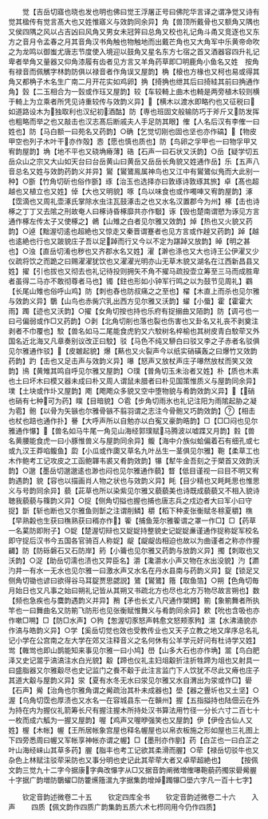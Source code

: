 <!-- { "loadSidebar": true } -->
　　觉【吉岳切寤也晓也发也明也佛曰觉王浮屠正号曰佛陀华言译之谓净觉又诗有觉其楹传有觉言髙大也又姓惟寤义与效韵同余异】角【兽顶所戴骨也又额角又隅也又侯四隅之风以占吉凶曰风角又男女未冠笄曰总角又校也礼记角斗甬又竞逐也又东方之音月令孟春之月其音角汉书角触也物触地而出戴芒角也又大角军中乐黄帝命吹之为龙鸣以御蚩尤唐志节度使入境迎以鼓角又星名东方七宿之首又酒器容四升礼记卑者举角又量器又仰角漆履有齿者见方言又羊角药草即□明鹿角小鱼名又姓　按角有禄音而佩觽字林韵防俱以禄音者作角误又屋韵】桷【榱也方椽也又柯也易或得其角又都桷子木名生广南二月开花实如鸡卵】捔【掎捔也绁其后曰掎絓其前曰捔通作角】瑴【二玉相合为一瑴或作珏又屋韵】较【车较輢上曲木也輢是两旁植木较则横于輢上为立乘者所凭见诗重较传与效韵义异】【横木以渡水即略彴也又征税曰如道路设木为独取利也汉纪初酒酤】防【専也班固文般输防巧于斧斤又防发挥也粗略而举之也又敲击也汉志髙后断戚夫人手足防其眼】傕【人名后汉有李傕一曰姓也】防【马白额一曰苑名又药韵】○确【乞觉切刚也固也坚也亦作碻】【物皮甲空也列子木叶干亦作殻】悫【愿也慎也质也】防【鸟卵之孚甲也一曰物孚甲又宥韵屋韵】埆【地不平也又硗埆瘠薄】硞【石声一曰石状又沃韵】○岳【疑学切五岳众山之宗又大山如天台曰台岳黄山曰黄岳又岳岳长角貌又姓通作岳】乐【五声八音总名又姓与效韵药韵义并异】鸑【鸑鷟鳯属神鸟也又江中有鸑鷟似鳬而大此别一种】○斵【竹角切斫也俗作斵】琢【治玉也选择亦曰敦琢诗敦琢其旅】卓【髙也超越也又植立也又姓】倬【大也又明貌】啄【鸟以味食也或作噣唓又宥韵屋韵】涿【霑滴也又周礼壶涿氏掌除水虫注瓦鼓涿击之也又水名汉置郡今为州】椓【击也诗椓之丁丁又去隂之刑故奄人曰椓诗昏椓靡共亦作斀】诼【毁也楚南谓愬为诼见方言通作椓左传太子又使椓之】鵫【山雉之白者见尔雅又效韵】焯【热也又火貌又药韵】○逴【黜渥切逺也超絶也又惊走又秦晋谓蹇者也见方言或作趠又药韵】踔【越也逺絶也行也又跛貌庄子吾以足踔而行又今以不定为踸踔又放韵】晫【明之甚也】○浊【直岳切淆也秽也又齐郡水名又姓】濯【澣也涤也又大也诗王公伊濯又少仪疏将饮之而跪之曰赐濯濯犹饮也又濯濯光明亦山无草木貌又湖名在江西新昌县又姓】擢【引也拔也又彻去也礼记待投则拥矢不角不擢马疏投壶立筹至三马而成胜卑者虽得二马亦不敢彻尊者马也】镯【鉒也形如小钟军行鸣之以为鼓节见周礼】鸐【长尾山雉也俗呼山鸡】防【刺也舂也防叔痛之之至也】櫂【木直上而杀也见尔雅与效韵义异】鸀【山鸟也赤胔穴乳出西方见尔雅又沃韵】蠗【小蜃】霍【霍霍大雨】躅【迹也又沃韵】○擢【女角切按也持也乐府有捉搦曲又陌韵】防【调弓也一曰弓偏弱或作□又药韵】○剥【北角切削也落也裂也伤害也又卦名又礼丧不剥奠注剥者不巾覆也】駮【兽名如马二尾能食虎豹又六駮树名椊榆也其树皮青白駮荦又外国名近北海又凡章奏别议改正曰駮】驳【马色不纯又駵白曰驳又李之子赤者名驳俱见尔雅通作驳】【皮皴起貌】爆【爇也又火裂声今以纸实硝磺轰之曰爆竹又效韵药韵】趵【击也又足击声与效韵义异】嚗【怒声又放杖声庄子嚗然放杖而笑又效韵】鳪【黄雉其鸣自呼见尔雅又屋韵】○璞【普角切玉未治者又姓】朴【质也木素也土曰坏木曰模又器未成曰朴又周人谓鼠未腊者曰朴见国策惟质义与屋韵同余异】墣【土块或作圤又屋韵】飑【飑飑众多貌又空中堕物貌与肴韵效韵义异】【硝也硝有七种可为药】瞨【目暗貌】○雹【步角切雨氷也礼记注阳为雨隂起胁之凝为雹】骲【以骨为矢镞也尔雅骨镞不翦羽谓之志注今骨骲又巧韵效韵】【相击也杖也踣也通作扑】謈【大呼声所以自勉亦以白寃又豪韵晧韵】□【□□闷也见尔雅通作懪】【兽名如马牛尾一角见山海经郭璞赋马腾波以嘘蹀又月韵】豰【兽名黄腰能食虎一曰小豚惟兽义与屋韵同余异】鳆【海中介族似蛤偏着石有细孔或七或九汉王莽啗鳆鱼】瓝【小瓜或作瓟又草名九叶丛生一茎俱见尔雅】鞄【柔草工也木作鲍考工记攻皮之工函鲍韗韦裘又肴韵效韵】犦【犎牛金吾刻之于槊首又效韵沃韵】○邈【墨岳切邈邈逺也渺也闷也见尔雅通作藐】瞀【低目谨视一曰目不明又宥韵遇韵】貌【容也以描画肖人物之状也与效韵义异】眊【目少精也又眊眊思也惟思义与号韵同余异】藐【茈草也所以染紫见尔雅又藐藐美也诗既成藐藐又不相入貌诗聴我藐藐与篠韵义异】○捉【侧角切搤也握也捕也唐志兵之戍边者大曰军小曰守捉】斮【斩也断也又尔雅鱼则斮之注谓削鳞】穱【稻下种麦张衡赋冬稌夏穱】穛【早熟糓也生获曰穛熟获曰稰亦作】篧【捕鱼笼尔雅篧谓之罩一作□】□【药草一名蒵防即附子】○娖【楚渥切辩也又娖娖持整貌史记娖娖亷谨通作捉称娖军校名即守捉后汉书今五国各官骑百人称娖】龊【龊龊齿相迫也故以为曲谨者之称亦作握齱】防【防砾磐石又石防岸】箹【小籥也见尔雅又药韵与放韵义异】擉【刺取也又沃韵】○浞【助岳切濡也渍也又羿臣名】灂【瀺灂水小声又物在水出没貌】汋【瀱汋井一有水一无水也见尔雅一曰激水声又水名在丹水县南与药韵义异】鋜【锁足又侧角切锄也谚曰欲得谷马耳鋜贾思勰説】鷟【鸑鷟】簎【取鱼箔】○朔【色角切毎月始日也又凡事之始曰朔礼记皆从其朔又书疏北方也尽也北方万物尽故言朔也】数【频也急疾也与麌韵遇韵义并异】矟【矛也长丈八尺通作槊鎙】箾【象箾舞者所执竿也一曰舞曲名又防箾飞防形也见张衡赋惟舞义与肴韵同余异】欶【吮也含吸也亦作嗽□嗍】□【防□水声】○豞【怱渥切豕怒声韩愈文怒颊豕豞】瀥【水沸涌貌亦作滈与皓韵义异】○学【奚岳切觉也效也受教传业也又天子立教之地又庠序总名礼记小学在公宫南之左大学在郊又注释音义之名何休有公羊学元好问有杜诗学又姓】鸴【雗鸴也即山鹊能知来事见尔雅一曰小鸠】嶨【山多大石也亦作埆】翯【鸟白肥泽又史记翯乎滈滈注水白光貌】觳【蹄也仪礼主妇俎觳折注折牲蹄为俎也又射具一曰盛脂器又尔雅觳尽也史记监门之飬不觳于此注言监门下人饮犹不尽此又瘠也庄子其道大觳与屋韵义异】泶【夏有水冬无水曰泶见尔雅又水自渭出为泶或作□】礐【石声】觷【治角也尔雅角谓之觷疏治其朴未成器也】壆【器之舋圻也又土坚】○渥【乌角切霑也厚渍也又水名一在容城县东一在贑州】握【五指搤持也陆佃云在外为持在内为握仪礼箭筹长尺有握注握木所持处汉书算法用竹径一分长六寸二百七十一枚而成六觚为一握又屋韵】喔【鸡声又喔咿强笑也又屋韵】伊【伊佺古仙人又姓】楃【木帐】幄【王所居帐象宫屋也释名幄屋也以帛衣板施之形如屋也三礼图上下四旁悉周曰幄又军帐享神帐亦谓之幄】□【墨刑亦作剭】药【白芷也一曰白芷之叶山海经崃山其草多药】腛【脂丰也考工记欲其柔滑而腛】○荦【禄岳切驳牛也又杂色上林赋注驳荦采防也又事分明也史记此其荦荦大者又卓荦超絶也】
　　【按佩文韵三觉九十二字今据康字典改懪字从□又据音韵阐微増傕嚗鞄藐药擉泶礐觷腛十字据广韵増防鸀蠗□防籗爑簎瀥九字据集韵增焯躅犦□壆六字凡一百十七字】

　　钦定音韵述微卷二十五
　　钦定四库全书
　　钦定音韵述微卷二十六
　　入声
　　四质【佩文韵作四质广韵集韵五质六术七栉同用今仍作四质】
